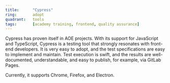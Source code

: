 ```yaml
---
title:      "Cypress"
ring:       adopt
quadrant:   tools
tags:       [academy training, frontend, quality assurance]
---
```


Cypress has proven itself in AOE projects. With its support for JavaScript and TypeScript, Cypress is a testing tool
that strongly resonates with front-end developers. It is very easy to adopt, and the test specifications are easy to
implement and maintain. Test execution is swift, and the results are well-documented, understandable, and easy to
publish, for example, via GitLab Pages.

Currently, it supports Chrome, Firefox, and Electron.

